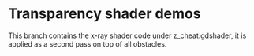 # Transparency shader demos

This branch contains the x-ray shader code under z_cheat.gdshader, it is applied as a second pass on top of all obstacles.
